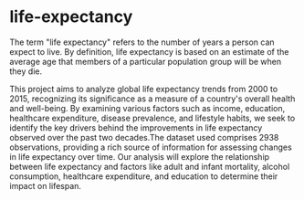 # life-expectancy
The term "life expectancy" refers to the number of years a person can expect to live. By definition, life expectancy is based on an estimate of the average age that members of a particular population group will be when they die.

   This project aims to analyze global life expectancy trends from 2000 to 2015, recognizing its significance as a measure of a country's overall health and well-being. By examining various factors such as income, education, healthcare expenditure, disease prevalence, and lifestyle habits, we seek to identify the key drivers behind the improvements in life expectancy observed over the past two decades.The dataset used comprises 2938 observations, providing a rich source of information for assessing changes in life expectancy over time. 
Our analysis will explore the relationship between life expectancy and factors like adult and infant mortality, alcohol consumption, healthcare expenditure, and education to determine their impact on lifespan.
